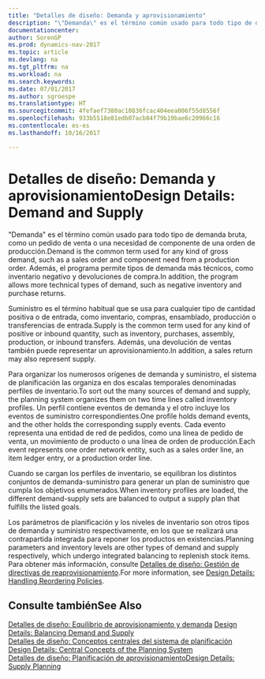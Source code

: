 ```yaml
---
title: "Detalles de diseño: Demanda y aprovisionamiento"
description: "\"Demanda\" es el término común usado para todo tipo de demanda bruta, como un pedido de venta o una necesidad de componente de una orden de producción. Además, el programa permite tipos de demanda más técnicos, como inventario negativo y devoluciones de compra."
documentationcenter: 
author: SorenGP
ms.prod: dynamics-nav-2017
ms.topic: article
ms.devlang: na
ms.tgt_pltfrm: na
ms.workload: na
ms.search.keywords: 
ms.date: 07/01/2017
ms.author: sgroespe
ms.translationtype: HT
ms.sourcegitcommit: 4fefaef7380ac10836fcac404eea006f55d8556f
ms.openlocfilehash: 933b5518e81edb07acb84f79b19bae6c20966c16
ms.contentlocale: es-es
ms.lasthandoff: 10/16/2017

---
```

# <a name="design-details-demand-and-supply"></a><span data-ttu-id="b8761-104">Detalles de diseño: Demanda y aprovisionamiento</span><span class="sxs-lookup"><span data-stu-id="b8761-104">Design Details: Demand and Supply</span></span>
<span data-ttu-id="b8761-105">"Demanda" es el término común usado para todo tipo de demanda bruta, como un pedido de venta o una necesidad de componente de una orden de producción.</span><span class="sxs-lookup"><span data-stu-id="b8761-105">Demand is the common term used for any kind of gross demand, such as a sales order and component need from a production order.</span></span> <span data-ttu-id="b8761-106">Además, el programa permite tipos de demanda más técnicos, como inventario negativo y devoluciones de compra.</span><span class="sxs-lookup"><span data-stu-id="b8761-106">In addition, the program allows more technical types of demand, such as negative inventory and purchase returns.</span></span>  
  
 <span data-ttu-id="b8761-107">Suministro es el término habitual que se usa para cualquier tipo de cantidad positiva o de entrada, como inventario, compras, ensamblado, producción o transferencias de entrada.</span><span class="sxs-lookup"><span data-stu-id="b8761-107">Supply is the common term used for any kind of positive or inbound quantity, such as inventory, purchases, assembly, production, or inbound transfers.</span></span> <span data-ttu-id="b8761-108">Además, una devolución de ventas también puede representar un aprovisionamiento.</span><span class="sxs-lookup"><span data-stu-id="b8761-108">In addition, a sales return may also represent supply.</span></span>  
  
 <span data-ttu-id="b8761-109">Para organizar los numerosos orígenes de demanda y suministro, el sistema de planificación las organiza en dos escalas temporales denominadas perfiles de inventario.</span><span class="sxs-lookup"><span data-stu-id="b8761-109">To sort out the many sources of demand and supply, the planning system organizes them on two time lines called inventory profiles.</span></span> <span data-ttu-id="b8761-110">Un perfil contiene eventos de demanda y el otro incluye los eventos de suministro correspondientes.</span><span class="sxs-lookup"><span data-stu-id="b8761-110">One profile holds demand events, and the other holds the corresponding supply events.</span></span> <span data-ttu-id="b8761-111">Cada evento representa una entidad de red de pedidos, como una línea de pedido de venta, un movimiento de producto o una línea de orden de producción.</span><span class="sxs-lookup"><span data-stu-id="b8761-111">Each event represents one order network entity, such as a sales order line, an item ledger entry, or a production order line.</span></span>  
  
 <span data-ttu-id="b8761-112">Cuando se cargan los perfiles de inventario, se equilibran los distintos conjuntos de demanda-suministro para generar un plan de suministro que cumpla los objetivos enumerados.</span><span class="sxs-lookup"><span data-stu-id="b8761-112">When inventory profiles are loaded, the different demand-supply sets are balanced to output a supply plan that fulfills the listed goals.</span></span>  
  
 <span data-ttu-id="b8761-113">Los parámetros de planificación y los niveles de inventario son otros tipos de demanda y suministro respectivamente, en los que se realizará una contrapartida integrada para reponer los productos en existencias.</span><span class="sxs-lookup"><span data-stu-id="b8761-113">Planning parameters and inventory levels are other types of demand and supply respectively, which undergo integrated balancing to replenish stock items.</span></span> <span data-ttu-id="b8761-114">Para obtener más información, consulte [Detalles de diseño: Gestión de directivas de reaprovisionamiento](design-details-handling-reordering-policies.md).</span><span class="sxs-lookup"><span data-stu-id="b8761-114">For more information, see [Design Details: Handling Reordering Policies](design-details-handling-reordering-policies.md).</span></span>  
  
## <a name="see-also"></a><span data-ttu-id="b8761-115">Consulte también</span><span class="sxs-lookup"><span data-stu-id="b8761-115">See Also</span></span>  
 <span data-ttu-id="b8761-116">[Detalles de diseño: Equilibrio de aprovisionamiento y demanda](design-details-balancing-demand-and-supply.md) </span><span class="sxs-lookup"><span data-stu-id="b8761-116">[Design Details: Balancing Demand and Supply](design-details-balancing-demand-and-supply.md) </span></span>  
 <span data-ttu-id="b8761-117">[Detalles de diseño: Conceptos centrales del sistema de planificación](design-details-central-concepts-of-the-planning-system.md) </span><span class="sxs-lookup"><span data-stu-id="b8761-117">[Design Details: Central Concepts of the Planning System](design-details-central-concepts-of-the-planning-system.md) </span></span>  
 [<span data-ttu-id="b8761-118">Detalles de diseño: Planificación de aprovisionamiento</span><span class="sxs-lookup"><span data-stu-id="b8761-118">Design Details: Supply Planning</span></span>](design-details-supply-planning.md)
